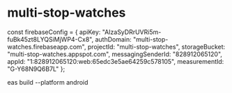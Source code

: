 # multi-stop-watches

const firebaseConfig = {
apiKey: "AIzaSyDRrUVRi5m-fuBk45zt8LYQSiMjWP4-Cx8",
authDomain: "multi-stop-watches.firebaseapp.com",
projectId: "multi-stop-watches",
storageBucket: "multi-stop-watches.appspot.com",
messagingSenderId: "828912065120",
appId: "1:828912065120:web:65edc3e5ae64259c578105",
measurementId: "G-Y68N9Q6B7L"
};

<!-- build commands -->

eas build --platform android
